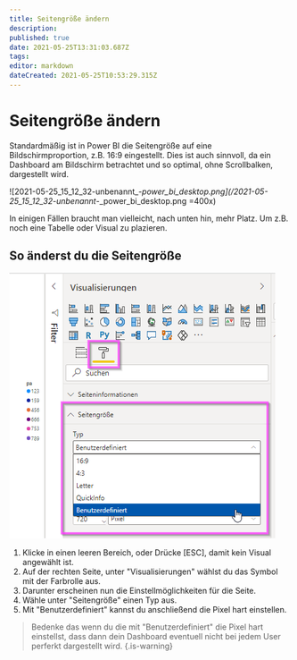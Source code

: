 ```yaml
---
title: Seitengröße ändern
description: 
published: true
date: 2021-05-25T13:31:03.687Z
tags: 
editor: markdown
dateCreated: 2021-05-25T10:53:29.315Z
---
```


# Seitengröße ändern
Standardmäßig ist in Power BI die Seitengröße auf eine Bildschirmproportion, z.B. 16:9 eingestellt.
Dies ist auch sinnvoll, da ein Dashboard am Bildschirm betrachtet und so optimal, ohne Scrollbalken, dargestellt wird.


![2021-05-25_15_12_32-unbenannt_-_power_bi_desktop.png](/2021-05-25_15_12_32-unbenannt_-_power_bi_desktop.png =400x)

In einigen Fällen braucht man vielleicht, nach unten hin, mehr Platz. Um z.B. noch eine Tabelle oder Visual zu plazieren.

## So änderst du die Seitengröße
![2021-05-25_15_29_07-unbenannt_-_power_bi_desktop.png](/2021-05-25_15_29_07-unbenannt_-_power_bi_desktop.png)
1. Klicke in einen leeren Bereich, oder Drücke [ESC], damit kein Visual angewählt ist.
2. Auf der rechten Seite, unter "Visualisierungen" wählst du das Symbol mit der Farbrolle aus.
3. Darunter erscheinen nun die Einstellmöglichkeiten für die Seite.
4. Wähle unter "Seitengröße" einen Typ aus.
5. Mit "Benutzerdefiniert" kannst du anschließend die Pixel hart einstellen.
> Bedenke das wenn du die mit "Benutzerdefiniert" die Pixel hart einstellst, dass dann dein Dashboard eventuell nicht bei jedem User perferkt dargestellt wird.
{.is-warning}